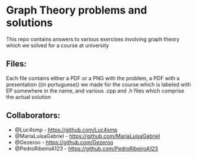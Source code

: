 # Graph Theory problems and solutions
This repo contains answers to various exercises involving graph theory which we solved for a course at university
## Files:
Each file contains either a PDF or a PNG with the problem, a PDF with a presentation ((in portuguese)) we made for the course which is labeled with EP somewhere in the name, and various .cpp and .h files which comprise the actual solution
## Collaborators:
  * @Luc4smp - https://github.com/Luc4smp
  * @MariaLuisaGabriel - https://github.com/MariaLuisaGabriel
  * @Gezeroo - https://github.com/Gezeroo
  * @PedroRibeiroA123 - https://github.com/PedroRibeiroA123

